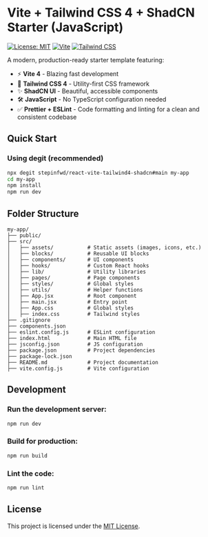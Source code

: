 # Vite + Tailwind CSS 4 + ShadCN Starter (JavaScript)

[![License: MIT](https://img.shields.io/badge/License-MIT-blue.svg)](https://opensource.org/licenses/MIT)
[![Vite](https://img.shields.io/badge/Vite-4.4.0-646CFF.svg)](https://vitejs.dev/)
[![Tailwind CSS](https://img.shields.io/badge/Tailwind_CSS-4.0.0-06B6D4.svg)](https://tailwindcss.com/)

A modern, production-ready starter template featuring:

- ⚡ **Vite 4** - Blazing fast development
- 🎨 **Tailwind CSS 4** - Utility-first CSS framework
- ✨ **ShadCN UI** - Beautiful, accessible components
- 🛠 **JavaScript** - No TypeScript configuration needed
- ✅ **Prettier + ESLint** - Code formatting and linting for a clean and consistent codebase

## Quick Start

### Using degit (recommended)

```bash
npx degit stepinfwd/react-vite-tailwind4-shadcn#main my-app
cd my-app
npm install
npm run dev
```

## Folder Structure

```
my-app/
├── public/
├── src/
│   ├── assets/           # Static assets (images, icons, etc.)
│   ├── blocks/           # Reusable UI blocks
│   ├── components/       # UI components
│   ├── hooks/            # Custom React hooks
│   ├── lib/              # Utility libraries
│   ├── pages/            # Page components
│   ├── styles/           # Global styles
│   ├── utils/            # Helper functions
│   ├── App.jsx           # Root component
│   ├── main.jsx          # Entry point
│   ├── App.css           # Global styles
│   ├── index.css         # Tailwind styles
├── .gitignore
├── components.json
├── eslint.config.js      # ESLint configuration
├── index.html            # Main HTML file
├── jsconfig.json         # JS configuration
├── package.json          # Project dependencies
├── package-lock.json
├── README.md             # Project documentation
├── vite.config.js        # Vite configuration
```

## Development

### Run the development server:

```bash
npm run dev
```

### Build for production:

```bash
npm run build
```

### Lint the code:

```bash
npm run lint
```

## License

This project is licensed under the [MIT License](https://opensource.org/licenses/MIT).